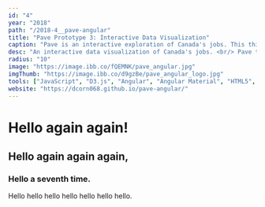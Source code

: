 ```yaml
---
id: "4"
year: "2018"
path: "/2018-4__pave-angular"
title: "Pave Prototype 3: Interactive Data Visualization"
caption: "Pave is an interactive exploration of Canada's jobs. This third-iteration prototype was my first time writing modular code in a front-end framework."
desc: "An interactive data visualization of Canada's jobs. <br/> Pave takes overwhelming data and allows users to quickly drill down into the areas that interest them. Now targeting international students and users of all ages, this design is more mature and compact. <br/> Using the Angular front-end framework, this project incorporates the paradigms of functional programming by remaining abstract and composable, and of object-oriented programming by encapsulating components into independent modules."
radius: "10"
image: "https://image.ibb.co/fQEMNK/pave_angular.jpg"
imgThumb: "https://image.ibb.co/d9gzBe/pave_angular_logo.jpg"
tools: ["JavaScript", "D3.js", "Angular", "Angular Material", "HTML5", "CSS3"]
website: "https://dcorn068.github.io/pave-angular/"
---
```


# Hello again again!

## Hello again again again,

### Hello a seventh time.

Hello hello hello hello hello hello hello.
